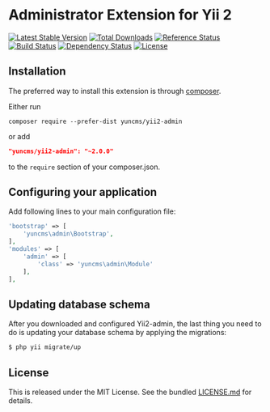 # Administrator Extension for Yii 2


[![Latest Stable Version](https://poser.pugx.org/yuncms/yii2-admin/v/stable.png)](https://packagist.org/packages/yuncms/yii2-admin)
[![Total Downloads](https://poser.pugx.org/yuncms/yii2-admin/downloads.png)](https://packagist.org/packages/yuncms/yii2-admin)
[![Reference Status](https://www.versioneye.com/php/yuncms:yii2-admin/reference_badge.svg)](https://www.versioneye.com/php/yuncms:yii2-admin/references)
[![Build Status](https://img.shields.io/travis/yuncms/yii2-admin.svg)](http://travis-ci.org/yuncms/yii2-admin)
[![Dependency Status](https://www.versioneye.com/php/yuncms:yii2-admin/dev-master/badge.png)](https://www.versioneye.com/php/yuncms:yii2-admin/dev-master)
[![License](https://poser.pugx.org/yuncms/yii2-admin/license.svg)](https://packagist.org/packages/yuncms/yii2-admin)

## Installation

The preferred way to install this extension is through [composer](http://getcomposer.org/download/).

Either run

```
composer require --prefer-dist yuncms/yii2-admin
```

or add

```json
"yuncms/yii2-admin": "~2.0.0"
```

to the `require` section of your composer.json.

## Configuring your application

Add following lines to your main configuration file:

```php
'bootstrap' => [
    'yuncms\admin\Bootstrap',
],
'modules' => [
    'admin' => [
        'class' => 'yuncms\admin\Module'   
    ],
],
```

## Updating database schema

After you downloaded and configured Yii2-admin, the last thing you need to do is updating your database schema by applying the migrations:

```bash
$ php yii migrate/up 
```

## License

This is released under the MIT License. See the bundled [LICENSE.md](LICENSE.md)
for details.